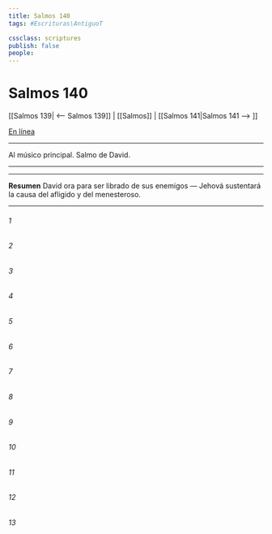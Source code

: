 ```yaml
---
title: Salmos 140
tags: #Escrituras\AntiguoT

cssclass: scriptures
publish: false
people:
---
```


# Salmos 140
[[Salmos 139| <-- Salmos 139]] | [[Salmos]] | [[Salmos 141|Salmos 141 --> ]]

[En línea](https://churchofjesuschrist.org/study/scriptures/ot/ps/140?lang=spa)

---
Al músico principal. Salmo de David.

---

---
__Resumen__
David ora para ser librado de sus enemigos — Jehová sustentará la causa del afligido y del menesteroso.

---
###### 1 


###### 2 


###### 3 


###### 4 


###### 5 


###### 6 


###### 7 


###### 8 


###### 9 


###### 10 


###### 11 


###### 12 


###### 13 


